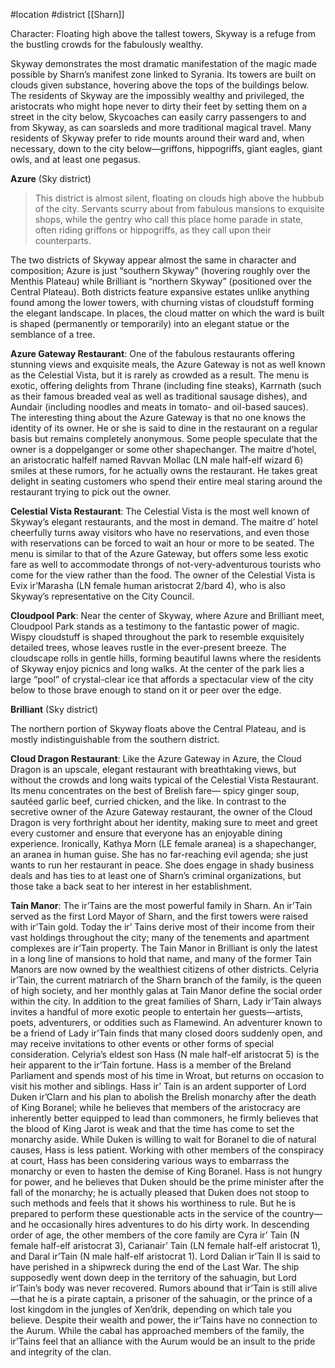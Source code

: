 #location #district [[Sharn]]

Character: Floating high above the tallest towers, Skyway is a refuge from the bustling crowds for the fabulously wealthy.

Skyway demonstrates the most dramatic manifestation of the magic made possible by Sharn’s manifest zone linked to Syrania. Its towers are built on clouds given substance, hovering above the tops of the buildings below. The residents of Skyway are the impossibly wealthy and privileged, the aristocrats who might hope never to dirty their feet by setting
them on a street in the city below,
Skycoaches can easily carry passengers to and from Skyway, as can soarsleds and more traditional magical travel. Many residents of Skyway prefer to ride mounts around their ward and, when necessary, down to the city below—griffons, hippogriffs, giant eagles, giant owls, and at least one pegasus.

**Azure** (Sky district)

> This district is almost silent, floating on clouds high above the hubbub of the city. Servants scurry about from fabulous mansions to exquisite shops, while the gentry who call this place home parade in state, often riding griffons or hippogriffs, as they call upon their counterparts.

The two districts of Skyway appear almost the same in character and composition; Azure is just “southern Skyway” (hovering roughly over the Menthis Plateau) while Brilliant is “northern Skyway” (positioned over the Central Plateau). Both districts feature expansive estates unlike anything found among the lower towers, with churning vistas of cloudstuff forming the elegant landscape. In places, the cloud matter on which the ward is built is shaped (permanently or temporarily) into an elegant statue or the semblance of a tree.

**Azure Gateway Restaurant**: One of the fabulous restaurants offering stunning views and exquisite meals, the Azure Gateway is not as well known as the Celestial Vista, but it is rarely as crowded as a result. The menu is exotic, offering delights from Thrane (including fine steaks), Karrnath (such as their famous breaded veal as well as traditional sausage dishes), and Aundair (including noodles and meats in tomato- and oil-based sauces). The interesting thing about the Azure Gateway is that no one knows the identity of its owner. He or she is said to dine in the restaurant on a regular basis but remains completely anonymous. Some people speculate that the owner is a doppelganger or some other shapechanger. The maitre d’hotel, an aristocratic halfelf named Ravvan Mollac (LN male half-elf wizard 6) smiles at these rumors, for he actually owns the restaurant. He takes great delight in seating customers who spend their entire meal staring around the restaurant trying to pick out the owner.

**Celestial Vista Restaurant**: The Celestial Vista is the most well known of Skyway’s elegant restaurants, and the most in demand. The maitre d’ hotel cheerfully turns away visitors who have no reservations, and even those with reservations can be forced to wait an hour or more to be seated. The menu is similar to that of the Azure Gateway, but offers some
less exotic fare as well to accommodate throngs of not-very-adventurous tourists who come for the view rather than the food. The owner of the Celestial Vista is Evix ir’Marasha (LN female human aristocrat
2/bard 4), who is also Skyway’s representative on the City Council.

**Cloudpool Park**: Near the center of Skyway, where Azure and Brilliant meet, Cloudpool Park stands as a testimony to the fantastic power of magic. Wispy cloudstuff is shaped throughout the park to resemble exquisitely detailed trees, whose leaves rustle in the ever-present breeze. The cloudscape rolls in gentle hills, forming beautiful lawns where the residents of Skyway enjoy picnics and long walks. At the center of the park lies a large “pool” of crystal-clear ice that affords a spectacular view of the city below to those brave enough to stand on it or peer over the edge.

**Brilliant** (Sky district)

The northern portion of Skyway floats above the Central Plateau, and is mostly indistinguishable from the southern district.

**Cloud Dragon Restaurant**: Like the Azure Gateway in Azure, the Cloud Dragon is an upscale, elegant restaurant with breathtaking views, but without the crowds and long waits typical of the Celestial Vista Restaurant. Its menu concentrates on the best of Brelish fare— spicy ginger soup, sautéed garlic beef, curried chicken, and the like. In contrast to the
secretive owner of the Azure Gateway restaurant, the owner of the Cloud Dragon is very forthright about her identity, making sure to meet and greet every customer and ensure that everyone has an enjoyable dining experience. Ironically, Kathya Morn (LE female aranea) is a shapechanger, an aranea in human guise. She has no far-reaching evil agenda; she just wants to run her restaurant in peace. She does engage in shady business deals and has ties to at least one of Sharn’s criminal organizations, but those take a back seat to her interest in her establishment.

**Tain Manor**: The ir’Tains are the most powerful family in Sharn. An ir’Tain served as the first Lord Mayor of Sharn, and the first towers were raised with ir’Tain gold. Today the ir’ Tains derive most of their income from their vast holdings throughout the city; many of the tenements and apartment complexes are ir’Tain property. The Tain Manor in Brilliant is only the latest in a long line of mansions to hold that name, and many of the former Tain Manors are now owned by the wealthiest citizens of other districts.
Celyria ir’Tain, the current matriarch of the Sharn branch of the family, is the queen of high society, and her monthly galas at Tain Manor define the social order within the city. In addition to the great families of Sharn, Lady ir’Tain always invites a handful of more exotic people to entertain her guests—artists, poets, adventurers, or oddities such as Flamewind. An adventurer known to be a friend of Lady ir’Tain finds that many closed doors suddenly open, and may receive invitations to other events or other forms of special consideration.
Celyria’s eldest son Hass (N male half-elf aristocrat 5) is the heir apparent to the ir’Tain fortune. Hass is a member of the Breland Parliament and spends most of his time in Wroat, but returns on occasion to visit his mother and siblings. Hass ir’ Tain is an ardent supporter of Lord Duken ir’Clarn and his plan to abolish the Brelish monarchy after the death of King Boranel; while he believes that members of the aristocracy are inherently better equipped to lead than commoners, he firmly believes that the blood of King Jarot is weak and that the time has come to set the monarchy aside. While Duken is willing to wait for Boranel to die of natural causes, Hass is less patient. Working with other members of the conspiracy at court, Hass has been considering various ways to embarrass the monarchy or even to hasten the demise of King Boranel. Hass is not hungry for power, and he believes that Duken should be the prime minister after the fall of the monarchy; he is actually pleased that Duken does not stoop to such methods and feels that it shows his worthiness to rule. But he is prepared to perform these questionable acts in the service of the country—and he occasionally hires adventures to do his dirty work.
In descending order of age, the other members of the core family are Cyra ir’ Tain (N female half-elf aristocrat 3), Carianair’ Tain (LN female half-elf aristocrat 1), and Daral ir’Tain (N male half-elf aristocrat 1). Lord Dalian ir’Tain II is said to have perished in a shipwreck during the end of the Last War. The ship supposedly went down deep in the territory of the sahuagin, but Lord ir’Tain’s body was never recovered. Rumors abound that ir’Tain is still alive—that he is a pirate captain, a prisoner of the sahuagin, or the prince of a lost kingdom in the jungles of Xen’drik,
depending on which tale you believe.
Despite their wealth and power, the ir’Tains have no connection to the Aurum. While the cabal has approached members of the family, the ir’Tains feel that an alliance with the Aurum would be an insult to the pride and integrity of the clan.